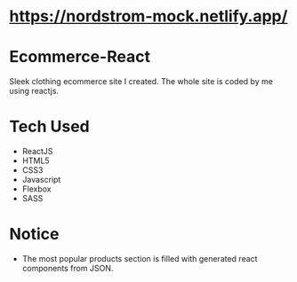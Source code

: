 # https://nordstrom-mock.netlify.app/
# Ecommerce-React
Sleek clothing ecommerce site I created. The whole site is coded by me using reactjs.
# Tech Used
- ReactJS
- HTML5
- CSS3
- Javascript
- Flexbox
- SASS
# Notice
- The most popular products section is filled with generated react components from JSON.
